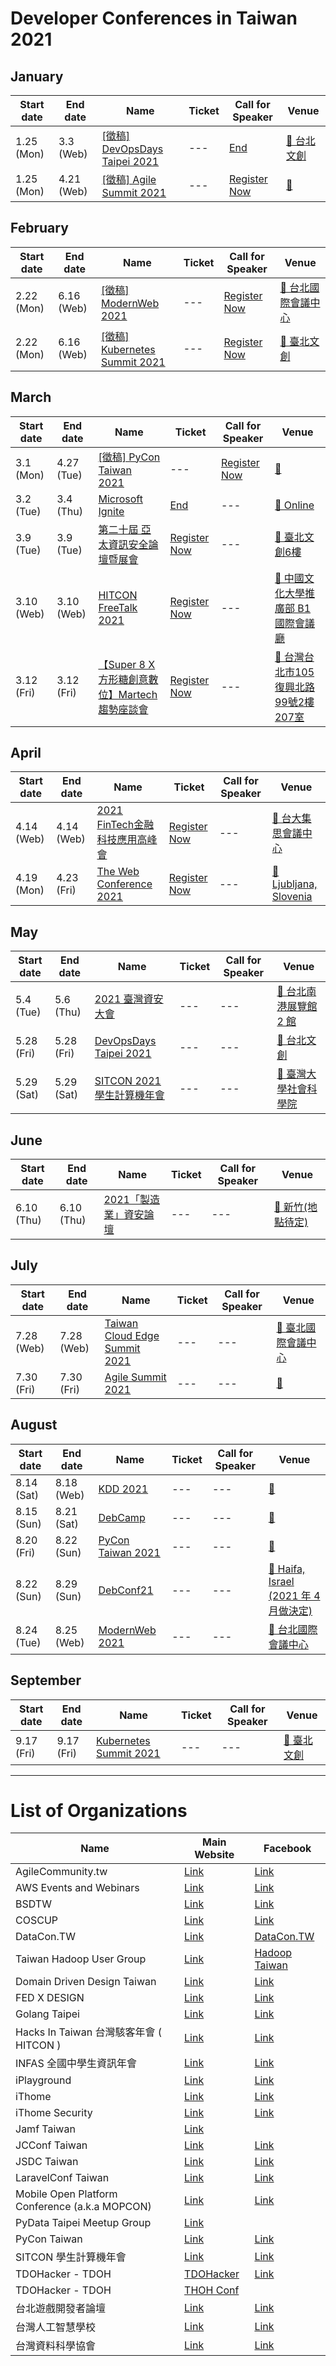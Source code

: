 # Developer Conferences in Taiwan 2021

## January

| Start date | End date | Name | Ticket | Call for Speaker | Venue |
| ---------- | -------- | ---- | ------ | ---------------- | ----- |
| 1.25 (Mon) | 3.3 (Web) | [[徵稿] DevOpsDays Taipei 2021](https://devopsdays.tw/) | --- | [End](https://r.itho.me/cfp-dod) | [🛵 台北文創](https://maps.google.com/?q=%E5%8F%B0%E5%8C%97%E6%96%87%E5%89%B5)
 |1.25 (Mon) | 4.21 (Web) | [[徵稿] Agile Summit 2021](https://summit.ithome.com.tw/agile) | --- | [Register Now](https://r.itho.me/cfp-ag) | [🛵 ](https://maps.google.com/?q=) |

## February

| Start date | End date | Name | Ticket | Call for Speaker | Venue |
| ---------- | -------- | ---- | ------ | ---------------- | ----- |
| 2.22 (Mon) | 6.16 (Web) | [[徵稿] ModernWeb 2021](https://modernweb.tw/) | --- | [Register Now](https://forms.gle/BGdVPSZj3PYkRve28) | [🛵 台北國際會議中心](https://maps.google.com/?q=%E5%8F%B0%E5%8C%97%E5%9C%8B%E9%9A%9B%E6%9C%83%E8%AD%B0%E4%B8%AD%E5%BF%83)
 |2.22 (Mon) | 6.16 (Web) | [[徵稿] Kubernetes Summit 2021](https://k8s.ithome.com.tw/) | --- | [Register Now](https://forms.gle/ojru9WALyZuuSoVh8) | [🛵 臺北文創](https://maps.google.com/?q=%E8%87%BA%E5%8C%97%E6%96%87%E5%89%B5) |

## March

| Start date | End date | Name | Ticket | Call for Speaker | Venue |
| ---------- | -------- | ---- | ------ | ---------------- | ----- |
| 3.1 (Mon) | 4.27 (Tue) | [[徵稿] PyCon Taiwan 2021](https://tw.pycon.org/) | --- | [Register Now](https://tw.pycon.org/zh-hant/speaking/cfp) | [🛵 ](https://maps.google.com/?q=)
 |3.2 (Tue) | 3.4 (Thu) | [Microsoft Ignite](https://myignite.microsoft.com/home) | [End](https://register.ignite.microsoft.com/) | --- | [🛫 Online](https://maps.google.com/?q=Online)
 |3.9 (Tue) | 3.9 (Tue) | [第二十屆 亞太資訊安全論壇暨展會](https://secutechinfosecurity.tw.messefrankfurt.com/taipei/zh-tw/programme-events/march_event_2021.html) | [Register Now](https://forms.gle/SaDdjrGSms696FQ27) | --- | [🛵 臺北文創6樓](https://maps.google.com/?q=%E8%87%BA%E5%8C%97%E6%96%87%E5%89%B56%E6%A8%93)
 |3.10 (Web) | 3.10 (Web) | [HITCON FreeTalk 2021](https://www.facebook.com/HITCON/photos/a.782773775087280/4001371716560787/?type=3&theater) | [Register Now](https://hitcon.kktix.cc/events/hitconfreetalk-2021-1) | --- | [🛵 中國文化大學推廣部 B1 國際會議廳](https://maps.google.com/?q=%E4%B8%AD%E5%9C%8B%E6%96%87%E5%8C%96%E5%A4%A7%E5%AD%B8%E6%8E%A8%E5%BB%A3%E9%83%A8%20B1%20%E5%9C%8B%E9%9A%9B%E6%9C%83%E8%AD%B0%E5%BB%B3)
 |3.12 (Fri) | 3.12 (Fri) | [【Super 8 X 方形糖創意數位】Martech 趨勢座談會](https://www.accupass.com/event/2102230418408935716580) | [Register Now](https://www.accupass.com/event/2102230418408935716580) | --- | [🛵 台灣台北市105復興北路99號2樓207室](https://maps.google.com/?q=%E5%8F%B0%E7%81%A3%E5%8F%B0%E5%8C%97%E5%B8%82105%E5%BE%A9%E8%88%88%E5%8C%97%E8%B7%AF99%E8%99%9F2%E6%A8%93207%E5%AE%A4) |

## April

| Start date | End date | Name | Ticket | Call for Speaker | Venue |
| ---------- | -------- | ---- | ------ | ---------------- | ----- |
| 4.14 (Web) | 4.14 (Web) | [2021 FinTech金融科技應用高峰會](https://edm.bnext.com.tw/fintech-summit2021/) | [Register Now](https://eventgo.bnextmedia.com.tw/event/view/233) | --- | [🛵 台大集思會議中心](https://maps.google.com/?q=%E5%8F%B0%E5%A4%A7%E9%9B%86%E6%80%9D%E6%9C%83%E8%AD%B0%E4%B8%AD%E5%BF%83)
 |4.19 (Mon) | 4.23 (Fri) | [The Web Conference 2021](https://www2021.thewebconf.org/) | [Register Now](https://www2021.thewebconf.org/attendees/) | --- | [🛫 Ljubljana, Slovenia](https://maps.google.com/?q=Ljubljana,%20Slovenia) |

## May

| Start date | End date | Name | Ticket | Call for Speaker | Venue |
| ---------- | -------- | ---- | ------ | ---------------- | ----- |
| 5.4 (Tue) | 5.6 (Thu) | [2021 臺灣資安大會](https://event.ithome.com.tw/live/cfs_cybersec2021/index.html) | --- | --- | [🛵 台北南港展覽館 2 館](https://maps.google.com/?q=%E5%8F%B0%E5%8C%97%E5%8D%97%E6%B8%AF%E5%B1%95%E8%A6%BD%E9%A4%A8%202%20%E9%A4%A8)
 |5.28 (Fri) | 5.28 (Fri) | [DevOpsDays Taipei 2021](https://devopsdays.tw/) | --- | --- | [🛵 台北文創](https://maps.google.com/?q=%E5%8F%B0%E5%8C%97%E6%96%87%E5%89%B5)
 |5.29 (Sat) | 5.29 (Sat) | [SITCON 2021 學生計算機年會](https://sitcon.org/2021) | --- | --- | [🛵 臺灣大學社會科學院](https://maps.google.com/?q=%E8%87%BA%E7%81%A3%E5%A4%A7%E5%AD%B8%E7%A4%BE%E6%9C%83%E7%A7%91%E5%AD%B8%E9%99%A2) |

## June

| Start date | End date | Name | Ticket | Call for Speaker | Venue |
| ---------- | -------- | ---- | ------ | ---------------- | ----- |
| 6.10 (Thu) | 6.10 (Thu) | [2021「製造業」資安論壇](https://secutechinfosecurity.tw.messefrankfurt.com/taipei/zh-tw/programme-events/info_security_event.html) | --- | --- | [🛵 新竹(地點待定)](https://maps.google.com/?q=%E6%96%B0%E7%AB%B9(%E5%9C%B0%E9%BB%9E%E5%BE%85%E5%AE%9A)) |

## July

| Start date | End date | Name | Ticket | Call for Speaker | Venue |
| ---------- | -------- | ---- | ------ | ---------------- | ----- |
| 7.28 (Web) | 7.28 (Web) | [Taiwan Cloud Edge Summit 2021](https://cloudsummit.ithome.com.tw/) | --- | --- | [🛵 臺北國際會議中心](https://maps.google.com/?q=%E8%87%BA%E5%8C%97%E5%9C%8B%E9%9A%9B%E6%9C%83%E8%AD%B0%E4%B8%AD%E5%BF%83)
 |7.30 (Fri) | 7.30 (Fri) | [Agile Summit 2021](https://summit.ithome.com.tw/agile) | --- | --- | [🛵 ](https://maps.google.com/?q=) |

## August

| Start date | End date | Name | Ticket | Call for Speaker | Venue |
| ---------- | -------- | ---- | ------ | ---------------- | ----- |
| 8.14 (Sat) | 8.18 (Web) | [KDD 2021](https://www.kdd.org/kdd2021/) | --- | --- | [🛫 ](https://maps.google.com/?q=)
 |8.15 (Sun) | 8.21 (Sat) | [DebCamp](https://debconf21.debconf.org/) | --- | --- | [🛫 ](https://maps.google.com/?q=)
 |8.20 (Fri) | 8.22 (Sun) | [PyCon Taiwan 2021](https://tw.pycon.org/) | --- | --- | [🛵 ](https://maps.google.com/?q=)
 |8.22 (Sun) | 8.29 (Sun) | [DebConf21](https://debconf21.debconf.org/) | --- | --- | [🛫 Haifa, Israel (2021 年 4 月做決定)](https://maps.google.com/?q=Haifa,%20Israel%20(2021%20%E5%B9%B4%204%20%E6%9C%88%E5%81%9A%E6%B1%BA%E5%AE%9A))
 |8.24 (Tue) | 8.25 (Web) | [ModernWeb 2021](https://modernweb.tw/) | --- | --- | [🛵 台北國際會議中心](https://maps.google.com/?q=%E5%8F%B0%E5%8C%97%E5%9C%8B%E9%9A%9B%E6%9C%83%E8%AD%B0%E4%B8%AD%E5%BF%83) |

## September

| Start date | End date | Name | Ticket | Call for Speaker | Venue |
| ---------- | -------- | ---- | ------ | ---------------- | ----- |
| 9.17 (Fri) | 9.17 (Fri) | [Kubernetes Summit 2021](https://k8s.ithome.com.tw/) | --- | --- | [🛵 臺北文創](https://maps.google.com/?q=%E8%87%BA%E5%8C%97%E6%96%87%E5%89%B5) |

---

# List of Organizations

| Name | Main Website | Facebook |
| ---- | ------------ | -------- |
| AgileCommunity.tw | [Link](https://agilecommunity.tw/) | [Link](https://www.facebook.com/AgileCommunity.tw/)
 |AWS Events and Webinars | [Link](https://aws.amazon.com/events) | [Link](https://www.facebook.com/amazonwebservices)
 |BSDTW | [Link](https://bsdtw.org/) | [Link](https://www.facebook.com/BSDTW/)
 |COSCUP | [Link](https://coscup.org/) | [Link](https://www.facebook.com/coscup/)
 |DataCon.TW | [Link](https://datacon.tw/) | [DataCon.TW](https://zh-tw.facebook.com/datacon.tw/)
 |Taiwan Hadoop User Group | [Link](http://www.hadoop.tw/) | [Hadoop Taiwan](https://www.facebook.com/groups/hadoop.tw/)
 |Domain Driven Design Taiwan | [Link](https://www.ddd-tw.com/) | [Link](https://www.facebook.com/DDDCommunity.tw/)
 |FED X DESIGN | [Link](https://www.fed.tw/) | [Link](https://www.facebook.com/groups/f2e.tw/)
 |Golang Taipei | [Link](https://www.meetup.com/golang-taipei-meetup) | [Link](https://www.facebook.com/groups/269001993248363)
 |Hacks In Taiwan 台灣駭客年會 ( HITCON ) | [Link](https://hitcon.org/) | [Link](https://www.facebook.com/HITCON)
 |INFAS 全國中學生資訊年會 | [Link](https://infas.club/) | [Link](https://www.facebook.com/infas.club)
 |iPlayground | [Link](https://iplayground.io/) | [Link](https://www.facebook.com/theiPlayground)
 |iThome | [Link](https://www.ithome.com.tw/) | [Link](https://zh-tw.facebook.com/ithomeonline)
 |iThome Security | [Link](https://www.ithome.com.tw/) | [Link](https://zh-tw.facebook.com/ithomecyber)
 |Jamf Taiwan | [Link](https://twitter.com/JAMFSoftwareTW) | 
JCConf Taiwan | [Link](https://jcconf.tw/) | [Link](https://www.facebook.com/jcconf/)
 |JSDC Taiwan | [Link](https://jsdc.tw/) | [Link](https://www.facebook.com/JSDC.TW/)
 |LaravelConf Taiwan | [Link](https://laravelconf.tw/) | [Link](https://zh-tw.facebook.com/laravelconftw/)
 |Mobile Open Platform Conference (a.k.a MOPCON) | [Link](https://mopcon.org/) | [Link](https://zh-tw.facebook.com/mopcon/)
 |PyData Taipei Meetup Group | [Link](https://www.meetup.com/PyData-Taipei-Meetup-Group/) | 
PyCon Taiwan | [Link](https://tw.pycon.org) | [Link](https://zh-tw.facebook.com/pycontw/)
 |SITCON 學生計算機年會 | [Link](https://sitcon.org/) | [Link](https://sitcon.org/fb)
 |TDOHacker - TDOH | [TDOHacker](https://tdohacker.org/) | [Link](https://www.facebook.com/tdohacker)
 |TDOHacker - TDOH | [THOH Conf](https://tdoh-conf.online/) | 
台北遊戲開發者論壇 | [Link](https://tgdf.tw/) | [Link](https://www.facebook.com/TGDF.Official/)
 |台灣人工智慧學校 | [Link](https://aiacademy.tw/) | [Link](https://www.facebook.com/aiacademy.tw/)
 |台灣資料科學協會 | [Link](http://foundation.datasci.tw/) | [Link](https://www.facebook.com/twdsconf/) |
